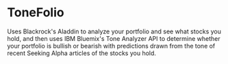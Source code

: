# ToneFolio

Uses Blackrock's Aladdin to analyze your portfolio and see what stocks you hold, and then uses 
IBM Bluemix's Tone Analyzer API to determine whether your portfolio is bullish or bearish 
with predictions drawn from the tone of recent Seeking Alpha articles of the stocks you hold.

